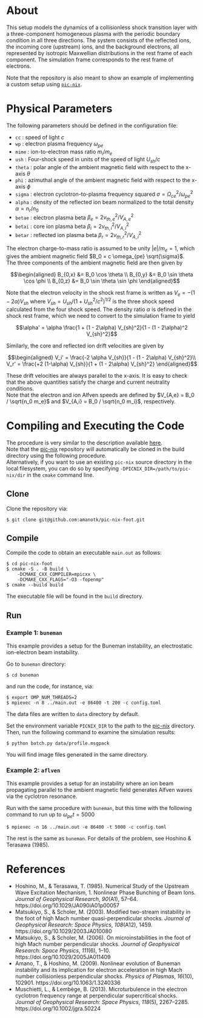 # About
This setup models the dynamics of a collisionless shock transition layer with a three-component homogeneous plasma with the periodic boundary condition in all three directions. The system consists of the reflected ions, the incoming core (upstream) ions, and the background electrons, all represented by isotropic Maxwellian distributions in the rest frame of each component. The simulation frame corresponds to the rest frame of electrons.

Note that the repository is also meant to show an example of implementing a custom setup using [`pic-nix`](https://github.com/amanotk/pic-nix).

# Physical Parameters
The following parameters should be defined in the configuration file:
- `cc` : speed of light $c$
- `wp` : electron plasma frequency $\omega_{pe}$
- `mime` : ion-to-electron mass ratio $m_i/m_e$
- `ush` : Four-shock speed in units of the speed of light $U_{sh}/c$
- `theta` : polar angle of the ambient magnetic field with respect to the x-axis $\theta$
- `phi` : azimuthal angle of the ambient magnetic field with respect to the x-axis $\phi$
- `sigma` : electron cyclotron-to-plasma frequency squared $\sigma = \Omega_{ce}^2/\omega_{pe}^2$
- `alpha` : density of the reflected ion beam normalized to the total density $\alpha = n_r/n_0$
- `betae` : electron plasma beta $\beta_e = 2 v_{th,e}^2/V_{A,e}^2$
- `betai` : core ion plasma beta $\beta_i = 2 v_{th,i}^2/V_{A,i}^2$
- `betar` : reflected ion plasma beta $\beta_r = 2 v_{th,r}^2/V_{A,i}^2$

The electron charge-to-mass ratio is assumed to be unity $|e|/m_e = 1$,
which gives the ambient magnetic field $B_0 = c \omega_{pe} \sqrt{\sigma}$.  
The three components of the ambient magnetic field are then given by
```math
\begin{aligned}
B_{0,x} &= B_0 \cos \theta \\
B_{0,y} &= B_0 \sin \theta \cos \phi \\
B_{0,z} &= B_0 \sin \theta \sin \phi
\end{aligned}
```

Note that the electron velocity in the shock rest frame is written as $V_e = -(1 - 2\alpha) V_{sh}$ where $V_{sh} = U_{sh} / (1 + U_{sh}^2/c^2)^{1/2}$ is the three shock speed calculated from the four shock speed.
The density ratio $\alpha$ is defined in the shock rest frame, which we need to convert to the simulation frame to yield
```math
\alpha' = \alpha \frac{1 + (1 - 2\alpha) V_{sh}^2}{1 - (1 - 2\alpha)^2 V_{sh}^2}
```
Similarly, the core and reflected ion drift velocities are given by
```math
\begin{aligned}
  V_i' = \frac{-2 \alpha V_{sh}}{1 - (1 - 2\alpha) V_{sh}^2}\\
  V_r' = \frac{+2 (1-\alpha) V_{sh}}{1 + (1 - 2\alpha) V_{sh}^2}
\end{aligned}
```
These drift velocities are always parallel to the x-axis.
It is easy to check that the above quantities satisfy the charge and current neutrality conditions.  
Note that the electron and ion Alfven speeds are defined by $V_{A,e} = B_0 / \sqrt{n_0 m_e}$ and $V_{A,i} = B_0 / \sqrt{n_0 m_i}$, respectively.


# Compiling and Executing the Code
The procedure is very similar to the description available [here](https://github.com/amanotk/pic-nix).  
Note that the [pic-nix](https://github.com/amanotk/pic-nix) repository will automatically be cloned in the build directory using the following procedure.  
Alternatively, if you want to use an existing `pic-nix` source directory in the local filesystem, you can do so by specifying `-DPICNIX_DIR=/path/to/pic-nix/dir` in the `cmake` command line.

## Clone
Clone the repository via:
```
$ git clone git@github.com:amanotk/pic-nix-foot.git
```

## Compile
Compile the code to obtain an executable `main.out` as follows:
```
$ cd pic-nix-foot
$ cmake -S . -B build \
	-DCMAKE_CXX_COMPILER=mpicxx \
	-DCMAKE_CXX_FLAGS="-O3 -fopenmp"
$ cmake --build build
```
The executable file will be found in the `build` directory.

## Run

### Example 1: `buneman`
This example provides a setup for the Buneman instability, an electrostatic ion-electron beam instability.  

Go to `buneman` directory:
```
$ cd buneman
```
and run the code, for instance, via:
```
$ export OMP_NUM_THREADS=2
$ mpiexec -n 8 ../main.out -e 86400 -t 200 -c config.toml
```
The data files are written to `data` directory by default.  

Set the environment variable `PICNIX_DIR` to the path to the [pic-nix](https://github.com/amanotk/pic-nix) directory.
Then, run the following command to examine the simulation results:
```
$ python batch.py data/profile.msgpack
```
You will find image files generated in the same directory.


### Example 2: `aflven`
This example provides a setup for an instability where an ion beam propagating parallel to the ambient magnetic field generates Alfven waves via the cyclotron resonance.  

Run with the same procedure with `buneman`, but this time with the following command to run up to $\omega_{pe} t = 5000$
```
$ mpiexec -n 16 ../main.out -e 86400 -t 5000 -c config.toml
```
The rest is the same as `buneman`.
For details of the problem, see Hoshino & Terasawa (1985).


# References
- <div class="csl-entry">Hoshino, M., &#38; Terasawa, T. (1985). Numerical Study of the Upstream Wave Excitation Mechanism, 1. Nonlinear Phase Bunching of Beam Ions. <i>Journal of Geophysical Research</i>, <i>90</i>(A1), 57–64. https://doi.org/10.1029/JA090iA01p00057</div>
- <div class="csl-entry">Matsukiyo, S., &#38; Scholer, M. (2003). Modified two-stream instability in the foot of high Mach number quasi-perpendicular shocks. <i>Journal of Geophysical Research: Space Physics</i>, <i>108</i>(A12), 1459. https://doi.org/10.1029/2003JA010080</div>
- <div class="csl-entry">Matsukiyo, S., &#38; Scholer, M. (2006). On microinstabilities in the foot of high Mach number perpendicular shocks. <i>Journal of Geophysical Research: Space Physics</i>, <i>111</i>(6), 1–10. https://doi.org/10.1029/2005JA011409</div>
- <div class="csl-entry">Amano, T., &#38; Hoshino, M. (2009). Nonlinear evolution of Buneman instability and its implication for electron acceleration in high Mach number collisionless perpendicular shocks. <i>Physics of Plasmas</i>, <i>16</i>(10), 102901. https://doi.org/10.1063/1.3240336</div>
- <div class="csl-entry">Muschietti, L., &#38; Lembège, B. (2013). Microturbulence in the electron cyclotron frequency range at perpendicular supercritical shocks. <i>Journal of Geophysical Research: Space Physics</i>, <i>118</i>(5), 2267–2285. https://doi.org/10.1002/jgra.50224</div>
